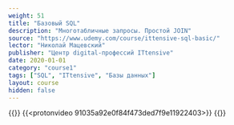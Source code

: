 ```yaml
---
weight: 51
title: "Базовый SQL"
description: "Многотабличные запросы. Простой JOIN"
source: "https://www.udemy.com/course/ittensive-sql-basic/"
lector: "Николай Мацевский"
publisher: "Центр digital-профессий ITtensive"
date: 2020-01-01
category: "course1"
tags: ["SQL", "ITtensive", "Базы данных"]
layout: course
hidden: false
---
```

{{<players>}}
    {{<protonvideo 91035a92e0f84f473ded7f9e11922403>}}
{{</players>}}